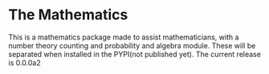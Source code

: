 # The Mathematics
This is a mathematics package made to assist mathematicians, with a number theory counting and probability and algebra module. These will be separated
 when installed in the PYPI(not published yet). The current release is 0.0.0a2
